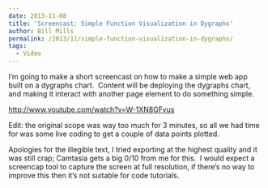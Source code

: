 ```yaml
---
date: 2013-11-08
title: 'Screencast: Simple Function Visualization in Dygraphs'
author: Bill Mills
permalink: /2013/11/simple-function-visualization-in-dygraphs/
tags:
  - Video
---
```

I&#8217;m going to make a short screencast on how to make a simple web app built on a dygraphs chart.  Content will be deploying the dygraphs chart, and making it interact with another page element to do something simple.

<http://www.youtube.com/watch?v=W-1XN8GFvus>

Edit: the original scope was way too much for 3 minutes, so all we had time for was some live coding to get a couple of data points plotted.

Apologies for the illegible text, I tried exporting at the highest quality and it was still crap; Camtasia gets a big 0/10 from me for this.  I would expect a screencap tool to capture the screen at full resolution, if there&#8217;s no way to improve this then it&#8217;s not suitable for code tutorials.
